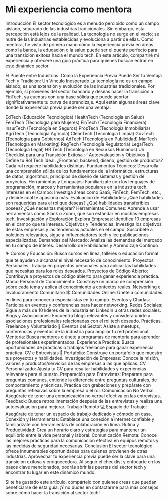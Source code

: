 # Mi experiencia como mentora

Introducción
El sector tecnológico es a menudo percibido como un campo aislado, separado de las industrias tradicionales. Sin embargo, esta percepción está lejos de la realidad. La tecnología no surge en el vacío; se nutre de las industrias establecidas y evoluciona a partir de ellas. Como mentora, he visto de primera mano cómo la experiencia previa en áreas como la banca, la educación o la salud puede ser el puente perfecto para una transición exitosa hacia el mundo tech. En este artículo, compartiré mi experiencia y ofreceré una guía práctica para quienes buscan entrar en este dinámico sector.

El Puente entre Industrias: Cómo la Experiencia Previa Puede Ser tu Ventaja
Tech y Tradición: Un Vínculo Inesperado
La tecnología no es un campo aislado; es una extensión y evolución de las industrias tradicionales. Por ejemplo, si provienes del sector bancario y deseas hacer la transición a FinTech, ya cuentas con una base sólida que puede acortar significativamente tu curva de aprendizaje. Aquí están algunas áreas clave donde la experiencia previa puede ser una ventaja:

EdTech (Educación Tecnológica)
HealthTech (Tecnología en Salud)
FemTech (Tecnología para Mujeres)
FinTech (Tecnología Financiera)
InsurTech (Tecnología en Seguros)
PropTech (Tecnología Inmobiliaria)
AgriTech (Tecnología Agrícola)
CleanTech (Tecnología Limpia)
GovTech (Tecnología para Gobiernos)
AdTech (Tecnología en Publicidad)
MarTech (Tecnología en Marketing)
RegTech (Tecnología Regulatoria)
LegalTech (Tecnología Legal)
HR Tech (Tecnología en Recursos Humanos)
Un Checklist para una Transición Exitosa ✅
Autoevaluación y Objetivos 📰
Define tu Rol Tech Ideal: ¿Frontend, backend, diseño, gestión de productos? Cada rol requiere habilidades distintas.
Fundamentos Técnicos: Desarrolla una comprensión sólida de los fundamentos de la informática, estructuras de datos, algoritmos, principios de diseño de sistemas y gestión de proyectos.
Herramientas y Lenguajes: Familiarízate con los lenguajes de programación, marcos y herramientas populares en la industria tech.
Intereses en el Campo: Investiga áreas como SaaS, FinTech, FemTech, etc., y decide cuál te apasiona más.
Evaluación de Habilidades: ¿Qué habilidades son requeridas para el rol que deseas? ¿Qué habilidades transferibles posees? ¿Qué necesitas mejorar?
Herramientas Comunes: Aprende a usar herramientas como Slack o Zoom, que son estándar en muchas empresas tech.
Investigación y Exploración
Explora Empresas: Identifica 10 empresas en el campo que te interesa.
Objetivos y Tendencias: Investiga los objetivos de estas empresas y las tendencias actuales en el campo. Suscríbete a boletines relevantes, sigue a influenciadores tech y lee publicaciones especializadas.
Demandas del Mercado: Analiza las demandas del mercado en tu campo de interés.
Desarrollo de Habilidades y Aprendizaje Continuo ⛷️
Cursos y Educación: Busca cursos en línea, talleres o educación formal que te ayuden a alcanzar el nivel necesario de conocimiento.
Proyectos Personales: Trabaja en proyectos personales para aplicar las habilidades que necesitas para los roles deseados.
Proyectos de Código Abierto: Contribuye a proyectos de código abierto para ganar experiencia práctica.
Marco Personal de Conocimiento: Construye un marco de comprensión sobre cada tema y aplica el conocimiento a contextos reales.
Networking e Involucramiento Comunitario 🕸️
Comunidades Online: Únete a comunidades en línea para conocer a especialistas en tu campo.
Eventos y Charlas: Participa en eventos y conferencias para hacer networking.
Redes Sociales: Sigue a más de 10 líderes de la industria en LinkedIn u otras redes sociales.
Blogs y Asociaciones: Encuentra blogs relevantes y considera unirte a asociaciones profesionales relacionadas con el rol tech deseado.
Prácticas, Freelance y Voluntariado 🙌
Eventos del Sector: Asiste a meetups, conferencias y eventos de la industria para ampliar tu red profesional.
Mentoría: Busca mentores o únete a programas de mentoría para aprender de profesionales experimentados.
Experiencia Práctica: Busca oportunidades de prácticas o trabajos freelance para ganar experiencia práctica.
CV e Entrevistas 📓
Portafolio: Construye un portafolio que muestre tus proyectos y habilidades.
Investigación de Empresas: Conoce la misión, valores y productos/servicios de las empresas a las que aplicas.
CV Personalizado: Ajusta tu CV para resaltar habilidades y experiencias relevantes para el puesto.
Preparación para Entrevistas: Prepárate para preguntas comunes, entiende la diferencia entre preguntas culturales, de comportamiento y técnicas. Practica con grabaciones y prepárate con preguntas reflexivas sobre la empresa o el rol.
Comunicación No Verbal: Asegúrate de tener una comunicación no verbal efectiva en las entrevistas.
Feedback: Busca retroalimentación después de las entrevistas y realiza una autoevaluación para mejorar.
Trabajo Remoto 💻
Espacio de Trabajo: Asegúrate de tener un espacio de trabajo dedicado y cómodo en casa.
Conexión y Herramientas: Establece una conexión a internet confiable y familiarízate con herramientas de colaboración en línea.
Rutina y Productividad: Crea un horario claro y estrategias para mantener un equilibrio entre la vida personal y laboral.
Comunicación Remota: Conoce las mejores prácticas para la comunicación efectiva en equipos remotos y las medidas de seguridad necesarias.
Conclusión
El sector tecnológico ofrece innumerables oportunidades para quienes provienen de otras industrias. Aprovechar tu experiencia previa puede ser la clave para una transición exitosa y enriquecedora. Al seguir el checklist y enfocarte en los pasos clave mencionados, podrás abrir las puertas del sector tech y encontrar tu lugar en este dinámico mundo.

Si te ha gustado este artículo, compártelo con quienes creas que puedan beneficiarse de esta guía. ¡Y no dudes en contactarme para más consejos sobre cómo hacer la transición al sector tech!
